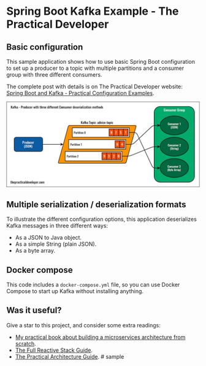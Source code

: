 # Spring Boot Kafka Example - The Practical Developer

## Basic configuration

This sample application shows how to use basic Spring Boot configuration to set up a producer to a topic with multiple partitions and a consumer group with three different consumers.

The complete post with details is on The Practical Developer website: [Spring Boot and Kafka - Practical Configuration Examples](https://thepracticaldeveloper.com/spring-boot-kafka-config/).

[![Kafka Configuration Example](img/kafka-configuration-example.jpg)](https://thepracticaldeveloper.com/spring-boot-kafka-config/)

## Multiple serialization / deserialization formats

To illustrate the different configuration options, this application deserializes Kafka messages in three different ways:

* As a JSON to Java object.
* As a simple String (plain JSON).
* As a byte array.

## Docker compose

This code includes a `docker-compose.yml` file, so you can use Docker Compose to start up Kafka without installing anything.

## Was it useful?

Give a star to this project, and consider some extra readings:

* [My practical book about building a microservices architecture from scratch](https://amzn.to/3nADn4q).
* [The Full Reactive Stack Guide](https://leanpub.com/full-reactive/).
* [The Practical Architecture Guide](https://leanpub.com/practical-software-architecture).
#   s a m p l e 
 
 